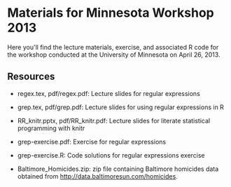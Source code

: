 # Materials for Minnesota Workshop 2013

Here you'll find the lecture materials, exercise, and associated R code for the workshop conducted at the University of Minnesota on April 26, 2013.

## Resources

* regex.tex, pdf/regex.pdf: Lecture slides for regular expressions

* grep.tex, pdf/grep.pdf: Lecture slides for using regular expressions in R

* RR_knitr.pptx, pdf/RR_knitr.pdf: Lecture slides for literate statistical programming with knitr

* grep-exercise.pdf: Exercise for regular expressions

* grep-exercise.R: Code solutions for regular expressions exercise

* Baltimore_Homicides.zip: zip file containing Baltimore homicides data obtained from http://data.baltimoresun.com/homicides.
